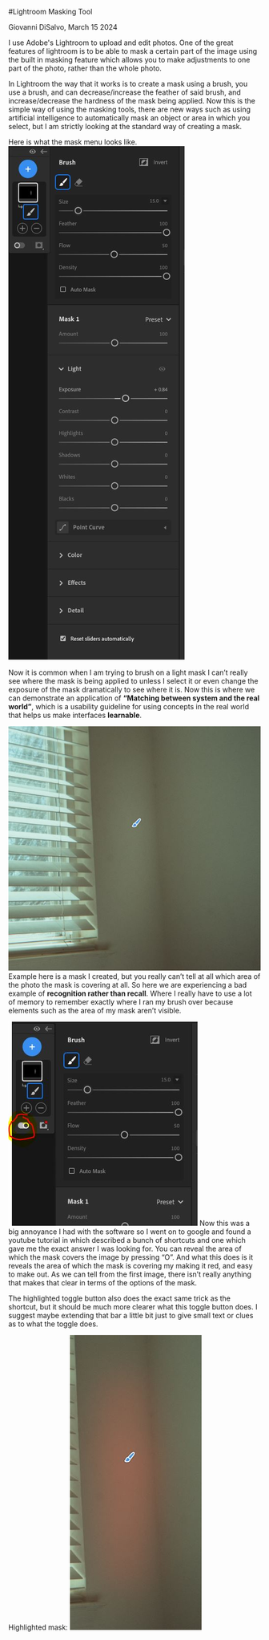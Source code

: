 #Lightroom Masking Tool

Giovanni DiSalvo, March 15 2024

I use Adobe's Lightroom to upload and edit photos. One of the great features of lightroom is to be able to mask a certain part of the image using the built in masking feature which allows you to make adjustments to one part of the photo, rather than the whole photo.

In Lightroom the way that it works is to create a mask using a brush, you use a brush, and can decrease/increase the feather of said brush, and increase/decrease the hardness of the mask being applied. Now this is the simple way of using the masking tools, there are new ways such as using artificial intelligence to automatically mask an object or area in which you select, but I am strictly looking at the standard way of creating a mask.

Here is what the mask menu looks like.
![](Capture.jpg)

Now it is common when I am trying to brush on a light mask I can’t really see where the mask is being applied to unless I select it or even change the exposure of the mask dramatically to see where it is. Now this is where we can demonstrate an application of **“Matching between system and the real world”**, which is a usability guideline for using concepts in the real world that helps us make interfaces **learnable**.

![](Capture2.jpg)
Example here is a mask I created, but you really can’t tell at all which area of the photo the mask is covering at all. So here we are experiencing a bad example of **recognition rather than recall**. Where I really have to use a lot of memory to remember exactly where I ran my brush over because elements such as the area of my mask aren’t visible. 

![](Capture4.jpg)
Now this was a big annoyance I had with the software so I went on to google and found a youtube tutorial in which described a bunch of shortcuts and one which gave me the exact answer I was looking for. You can reveal the area of which the mask covers the image by pressing “O”. And what this does is it reveals the area of which the mask is covering my making it red, and easy to make out. As we can tell from the first image, there isn’t really anything that makes that clear in terms of the options of the mask.

The highlighted toggle button also does the exact same trick as the shortcut, but it should be much more clearer what this toggle button does. I suggest maybe extending that bar a little bit just to give small text or clues as to what the toggle does.

Highlighted mask:
![](Capture3.jpg)
